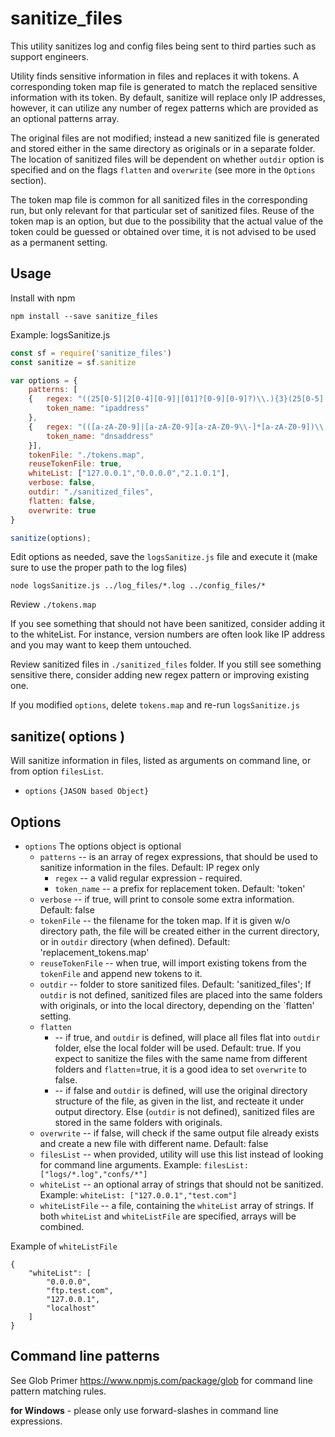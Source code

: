 # sanitize_files

This utility sanitizes log and config files being sent to third parties such as support engineers. 

Utility finds sensitive information in files and replaces it with tokens. A corresponding token map file is generated to match the replaced sensitive information with its token. By default, sanitize will replace only IP addresses, however, it can utilize any number of regex patterns which are provided as an optional patterns array.

The original files are not modified; instead a new sanitized file is generated and stored either in the same directory as originals or in a separate folder. The location of sanitized files will be dependent on whether `outdir` option is specified and on the flags `flatten` and `overwrite` (see more in the `Options` section).

The token map file is common for all sanitized files in the corresponding run, but only relevant for that particular set of sanitized files.  Reuse of the token map is an option, but due to the possibility that the actual value of the token could be guessed or obtained over time, it is not advised to be used as a permanent setting.


## Usage

Install with npm

```
npm install --save sanitize_files
```

Example: logsSanitize.js
```javascript
const sf = require('sanitize_files')
const sanitize = sf.sanitize

var options = {
	patterns: [
	{ 	regex: "((25[0-5]|2[0-4][0-9]|[01]?[0-9][0-9]?)\\.){3}(25[0-5]|2[0-4][0-9]|[01]?[0-9][0-9]?)",
		token_name: "ipaddress"
	},
	{	regex: "(([a-zA-Z0-9]|[a-zA-Z0-9][a-zA-Z0-9\\-]*[a-zA-Z0-9])\\.)*([A-Za-z0-9]|[A-Za-z0-9][A-Za-z0-9\\-]*[A-Za-z0-9])\\.((test)|(TEST))\\.((com)|(COM))",
		token_name: "dnsaddress"
	}],
	tokenFile: "./tokens.map",
	reuseTokenFile: true,
	whiteList: ["127.0.0.1","0.0.0.0","2.1.0.1"],
	verbose: false,
	outdir: "./sanitized_files",
	flatten: false,
	overwrite: true
}

sanitize(options);
```
Edit options as needed, save the `logsSanitize.js` file and execute it (make sure to use the proper path to the log files)

~~~
node logsSanitize.js ../log_files/*.log ../config_files/*
~~~

Review `./tokens.map`

If you see something that should not have been sanitized, consider adding it to the whiteList. For instance, version numbers are often look like IP address and you may want to keep them untouched.

Review sanitized files in `./sanitized_files` folder. If you still see something sensitive there, consider adding new regex pattern or improving existing one.

If you modified `options`, delete `tokens.map` and re-run `logsSanitize.js`

## sanitize( options )
Will sanitize information in files, listed as arguments on command line, or from option `filesList`.

* `options` `{JASON based Object}`


## Options

* `options` The options object is optional
   * `patterns` -- is an array of regex expressions, that should be used to sanitize information in the files. Default: IP regex only
		* `regex` -- a valid regular expression - required.
		* `token_name` -- a prefix for replacement token. Default: 'token'
   * `verbose` --  if true, will print to console some extra information. Default: false
   * `tokenFile` -- the filename for the token map. If it is given w/o directory path, the file will be created either in the current directory, or in `outdir` directory (when defined). Default: 'replacement_tokens.map'
   * `reuseTokenFile` -- when true, will import existing tokens from the `tokenFile` and append new tokens to it.
   * `outdir` --  folder to store sanitized files. Default: 'sanitized_files'; If `outdir` is not defined, sanitized files are placed into the same folders with originals, or into the local directory, depending on the `flatten' setting.
   * `flatten` 
		* -- if true, and `outdir` is defined, will place all files flat into `outdir` folder, else the local folder will be used. Default: true. If you expect to sanitize the files with the same name from different folders and `flatten`=true, it is a good idea to set `overwrite` to false.
        * -- if false and `outdir` is defined, will use the original directory structure of the file, as given in the list, and recteate it under output directory. Else (`outdir` is not defined), sanitized files are stored in the same folders with originals.
   * `overwrite` -- if false, will check if the same output file already exists and create a new file with different name. Default: false
   * `filesList` -- when provided, utility will use this list instead of looking for command line arguments. Example: `filesList: ["logs/*.log","confs/*"]`
   * `whiteList` -- an optional array of strings that should not be sanitized. Example: `whiteList: ["127.0.0.1","test.com"]`
   * `whiteListFile` -- a file, containing the `whiteList` array of strings. If both `whiteList` and `whiteListFile` are specified, arrays will be combined. 
   
Example of `whiteListFile`
```
{
	"whiteList": [
		"0.0.0.0",
		"ftp.test.com",
		"127.0.0.1",
		"localhost"
	]
}
```

## Command line patterns

See Glob Primer https://www.npmjs.com/package/glob for command line pattern matching rules.

 **for Windows** - please only use forward-slashes in command line expressions.

